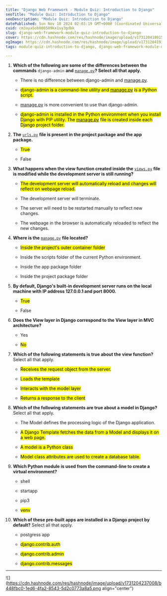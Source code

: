 ```yaml
---
title: "Django Web Framework - Module Quiz: Introduction to Django"
seoTitle: "Module Quiz: Introduction to Django"
seoDescription: "Module Quiz: Introduction to Django"
datePublished: Sun Nov 10 2024 02:03:19 GMT+0000 (Coordinated Universal Time)
cuid: cm3aya5ob000509kx1sy3gdbk
slug: django-web-framework-module-quiz-introduction-to-django
cover: https://cdn.hashnode.com/res/hashnode/image/upload/v1731204180157/302330c5-bea2-4519-beb1-2045d3c040e5.png
ogImage: https://cdn.hashnode.com/res/hashnode/image/upload/v1731204191146/1c1d2ca5-f2c8-4ffa-9756-aebdd6cd47f0.png
tags: module-quiz-introduction-to-django, django-web-framework-module-quiz-introduction-to-django, django-web-framework

---
```


1. **Which of the following are some of the differences between the commands** `django-admin` **and** [`manage.py`](http://manage.py)**? Select all that apply.**
    
    * There is no difference between django-admin and [manage.py](http://manage.py).
        
    * <mark>django-admin is a command-line utility and </mark> [<mark>manage.py</mark>](http://manage.py) <mark>is a Python script.</mark>
        
    * [manage.py](http://manage.py) is more convenient to use than django-admin.
        
    * <mark>django-admin is installed in the Python environment when you install Django with PIP utility. The </mark> [<mark>manage.py</mark>](http://manage.py) <mark>file is created inside each Django project folder.</mark>
        
2. **The** [`urls.py`](http://urls.py) **file is present in the project package and the app package.**
    
    * <mark>True</mark>
        
    * False
        
3. **What happens when the view function created inside the** [`views.py`](http://views.py) **file is modified while the development server is still running?**
    
    * <mark>The development server will automatically reload and changes will reflect on webpage reload.</mark>
        
    * The development server will terminate.
        
    * The server will need to be restarted manually to reflect new changes.
        
    * The webpage in the browser is automatically reloaded to reflect the new changes.
        
4. **Where is the** [`manage.py`](http://manage.py) **file located?**
    
    * <mark>Inside the project's outer container folder</mark>
        
    * Inside the scripts folder of the current Python environment.
        
    * Inside the app package folder
        
    * Inside the project package folder
        
5. **By default, Django's built-in development server runs on the local machine with IP address 127.0.0.1 and port 8000.**
    
    * <mark>True</mark>
        
    * False
        
6. **Does the View layer in Django correspond to the View layer in MVC architecture?**
    
    * Yes
        
    * <mark>No</mark>
        
7. **Which of the following statements is true about the view function?** Select all that apply.
    
    * <mark>Receives the request object from the server.</mark>
        
    * <mark>Loads the template</mark>
        
    * <mark>Interacts with the model layer</mark>
        
    * <mark>Returns a response to the client</mark>
        
8. **Which of the following statements are true about a model in Django?** Select all that apply.
    
    * The Model defines the processing logic of the Django application.
        
    * <mark>A Django Template fetches the data from a Model and displays it on a web page.</mark>
        
    * <mark>A model is a Python class</mark>
        
    * <mark>Model class attributes are used to create a database table.</mark>
        
9. **Which Python module is used from the command-line to create a virtual environment?**
    
    * shell
        
    * startapp
        
    * pip3
        
    * <mark>venv</mark>
        
10. **Which of these pre-built apps are installed in a Django project by default?** Select all that apply.
    
    * postgress app
        
    * <mark>django.contrib.auth</mark>
        
    * <mark>django.contrib.admin</mark>
        
    * <mark>django.contrib.messages</mark>
        

---

![](https://cdn.hashnode.com/res/hashnode/image/upload/v1731204237008/b448fbc0-1ed6-4fa2-8543-5d2c0773a8a5.png align="center")